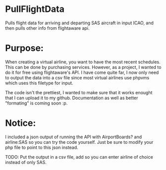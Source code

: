 # PullFlightData
Pulls flight data for arriving and departing SAS aircraft in input ICAO, and then pulls other info from flightaware api.

# Purpose:

When creating a virtual airline, you want to have the most recent schedules.
This can be done by purchasing services. However, as a project, I wanted to do it for free using flightaware's API.
I have come quite far, I now only need to output the data into a csv file since most virtual airlines use phpvms which uses this filetype for input.

The code isn't the prettiest, I wanted to make sure that it works enought that I can upload it to my github.
Documentation as well as better "formating" is coming soon :p.

# Notice:

I included a json output of running the API with AirportBoards? and airline:SAS so you can try the code yourself.
Just be sure to modify your php file to point to this json instead.

TODO: Put the output in a csv file, add so you can enter airline of choice instead of only SAS.
